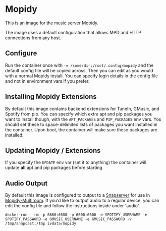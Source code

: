 # Mopidy
This is an image for the music server [Mopidy](https://github.com/mopidy/mopidy).

The image uses a default configuration that
allows MPD and HTTP connections from any host.

## Configure
Run the container once with `-v /some/dir:/root/.config/mopidy` and the default config file will be copied across. Then you can edit as you would with a normal Mopidy install. You can specify login details in the config file and not in environment vars if you prefer.

## Installing Mopidy Extensions
By default this image contains backend extensions for TuneIn, GMusic, and Spotify from pip. You can specify which extra apt and pip packages you want to install though, with the `APT_PACKAGES` and `PIP_PACKAGES` env vars. You should set these to space-delimited lists of packages you want installed in the container. Upon boot, the container will make sure these packages are installed.

## Updating Mopidy / Extensions
If you specify the `UPDATE` env var (set it to anything) the container will update **all** apt and pip packages before starting.

## Audio Output
By default this image is configured to output to a [Snapserver](https://github.com/IVData/dockerfiles/tree/master/snapserver) for use in [Mopidy-Multiroom](https://github.com/IVData/dockerfiles/tree/master/mopidy-multiroom). If you'd like to output audio to a regular device, you can edit the config file and follow the instructions inside under 'audio'.


`docker run --rm -p 6680:6680 -p 6600:6600 -e SPOTIFY_USERNAME -e SPOTIFY_PASSWORD -e GMUSIC_USERNAME -e GMUSIC_PASSWORD -v /tmp/snapcast:/tmp ivdata/mopidy`
